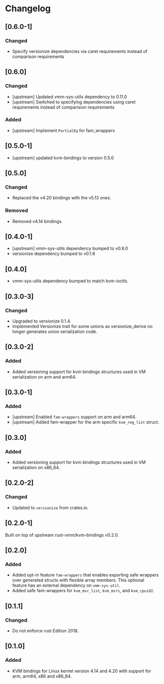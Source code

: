 # Changelog

## [0.6.0-1]

### Changed

- Specify versionize dependencies via caret requirements instead of
  comparison requirements

## [0.6.0]

### Changed

- [upstream] Updated vmm-sys-utils dependency to 0.11.0
- [upstream] Switched to specifying dependencies using caret requirements
  instead of comparision requirements

### Added

- [upstream] Implement `PartialEq` for fam\_wrappers 

## [0.5.0-1]

- [upstream] updated kvm-bindings to version 0.5.0

## [0.5.0]

### Changed

- Replaced the v4.20 bindings with the v5.13 ones.

### Removed

- Removed v4.14 bindings.

## [0.4.0-1]

- [upstream] vmm-sys-utils dependency bumped to v0.8.0
- versionize dependency bumped to v0.1.6

## [0.4.0]

- vmm-sys-utils dependency bumped to match kvm-ioctls.

## [0.3.0-3]

### Changed

- Upgraded to versionize 0.1.4.
- Implemented Versionize trait for some unions as versionize_derive no longer
  generates union serialization code.

## [0.3.0-2]

### Added

- Added versioning support for kvm bindings structures used
  in VM serialization on arm and arm64.

## [0.3.0-1]

### Added

- [upstream] Enabled `fam-wrappers` support on arm and arm64.
- [upstream] Added fam-wrapper for the arm specific `kvm_reg_list` struct.

## [0.3.0]

### Added

- Added versioning support for kvm bindings structures used
  in VM serialization on x86_64.

## [0.2.0-2]

### Changed

- Updated to `versionize` from crates.io.

## [0.2.0-1]

Built on top of upstream rust-vmm/kvm-bindings v0.2.0.

## [0.2.0]

### Added

- Added opt-in feature `fam-wrappers` that enables exporting
  safe wrappers over generated structs with flexible array
  members. This optional feature has an external dependency
  on `vmm-sys-util`.
- Added safe fam-wrappers for `kvm_msr_list`, `kvm_msrs`,
  and `kvm_cpuid2`.

## [0.1.1]

### Changed

- Do not enforce rust Edition 2018.

## [0.1.0]

### Added

- KVM bindings for Linux kernel version 4.14 and 4.20 with
  support for arm, arm64, x86 and x86_64.
